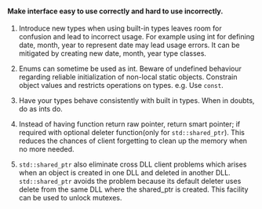 #### Make interface easy to use correctly and hard to use incorrectly.

1. Introduce new types when using built-in types leaves room for confusion and lead to incorrect usage. For example using int for defining date, month, year to represent date may lead usage errors. It can be mitigated by creating new date, month, year type classes.

2. Enums can sometime be used as int. Beware of undefined behaviour regarding reliable initialization of non-local static objects. Constrain object values and restricts operations on types. e.g. Use `const`.

3. Have your types behave consistently with built in types. When in doubts, do as ints do.

4. Instead of having function return raw pointer, return smart pointer; if required with optional deleter function(only for `std::shared_ptr`). This reduces the chances of client forgetting to clean up the memory when no more needed.

5. `std::shared_ptr` also eliminate cross DLL client problems which arises when an object is created in one DLL and deleted in another DLL. `std::shared_ptr` avoids the problem because its default deleter uses delete from the same DLL where the shared\_ptr is created. This facility can be used to unlock mutexes.
